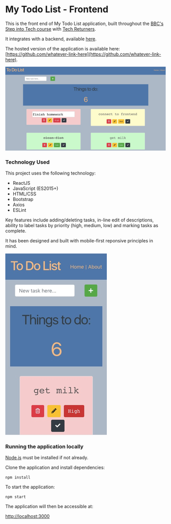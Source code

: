 # My Todo List - Frontend

This is the front end of My Todo List application, built throughout the [BBC's Step into Tech course](https://www.youtube.com/watch?v=iH5zl6iQYoo) with [Tech Returners](https://techreturners.com). 

It integrates with a backend, available [here](https://github.com/dorarad17/todo-app-backend).

The hosted version of the application is available here: [https://github.com/whatever-link-here](https://github.com/whatever-link-here).

![app_screenshot](images/todo_list_app.jpeg)

### Technology Used

This project uses the following technology:

- ReactJS
- JavaScript (ES2015+)
- HTML/CSS
- Bootstrap
- Axios
- ESLint

Key features include adding/deleting tasks, in-line edit of descriptions, ability to label tasks by priority (high, medium, low) and marking tasks as complete. 

It has been designed and built with mobile-first reponsive principles in mind. 

![app_mobile_screenshot](images/todo_list_mobile.jpeg)


### Running the application locally

[Node.js](https://nodejs.org/en/) must be installed if not already.

Clone the application and install dependencies:

    npm install

To start the application:

    npm start

The application will then be accessible at:

[http://localhost:3000](http://localhost:3000)
